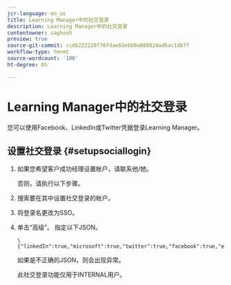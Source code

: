 ```yaml
---
jcr-language: en_us
title: Learning Manager中的社交登录
description: Learning Manager中的社交登录
contentowner: saghosh
preview: true
source-git-commit: ccdb222228f76fdae63ebb0a808824ad6ac1db7f
workflow-type: tm+mt
source-wordcount: '100'
ht-degree: 0%

---
```




# Learning Manager中的社交登录

您可以使用Facebook、LinkedIn或Twitter凭据登录Learning Manager。

## 设置社交登录 {#setupsociallogin}

1. 如果您希望客户成功经理设置帐户，请联系他/她。

   否则，请执行以下步骤。

1. 搜索要在其中设置社交登录的帐户。
1. 将登录名更改为SSO。
1. 单击“高级”。 指定以下JSON。

   ```
   \{"linkedIn":true,"microsoft":true,"twitter":true,"facebook":true,"editingAllowed":true
   ```

   如果是不正确的JSON，则会出现异常。

   此社交登录功能仅用于INTERNAL用户。

